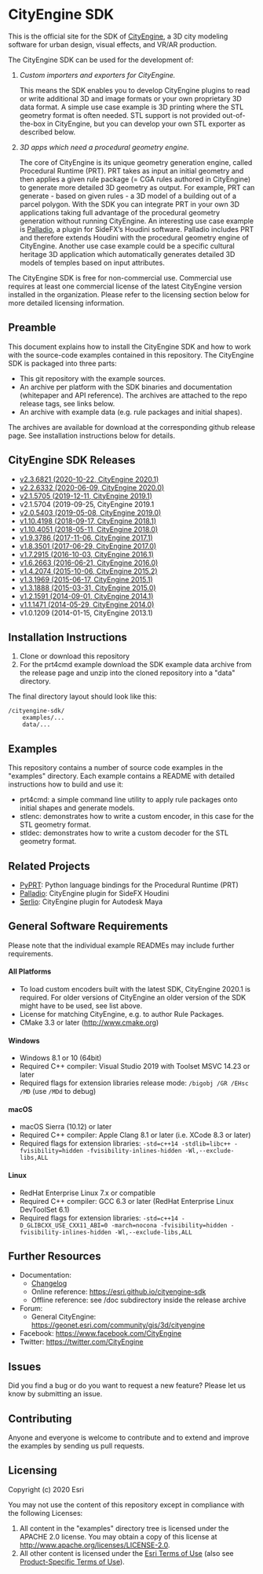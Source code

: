# CityEngine SDK

This is the official site for the SDK of [CityEngine](https://www.esri.com/en-us/arcgis/products/esri-cityengine/overview), a 3D city modeling software for urban design, visual effects, and VR/AR production.

The CityEngine SDK can be used for the development of:

1. *Custom importers and exporters for CityEngine.*

   This means the SDK enables you to develop CityEngine plugins to read or write additional 3D and image formats or your own proprietary 3D data format. A simple use case example is 3D printing where the STL geometry format is often needed. STL support is not provided out-of-the-box in CityEngine, but you can develop your own STL exporter as described below.

2. *3D apps which need a procedural geometry engine.*

   The core of CityEngine is its unique geometry generation engine, called Procedural Runtime (PRT). PRT takes as input an initial geometry and then applies a given rule package (= CGA rules authored in CityEngine) to generate more detailed 3D geometry as output. For example, PRT can generate - based on given rules - a 3D model of a building out of a parcel polygon. With the SDK you can integrate PRT in your own 3D applications taking full advantage of the procedural geometry generation without running CityEngine. An interesting use case example is [Palladio](https://github.com/esri/palladio), a plugin for SideFX’s Houdini software. Palladio includes PRT and therefore extends Houdini with the procedural geometry engine of CityEngine. Another use case example could be a specific cultural heritage 3D application which automatically generates detailed 3D models of temples based on input attributes.

The CityEngine SDK is free for non-commercial use. Commercial use requires at least one commercial license of the latest CityEngine version installed in the organization. Please refer to the licensing section below for more detailed licensing information.


## Preamble

This document explains how to install the CityEngine SDK and how to work with the source-code examples contained in this repository. The CityEngine SDK is packaged into three parts:
* This git repository with the example sources.
* An archive per platform with the SDK binaries and documentation (whitepaper and API reference). The archives are attached to the repo release tags, see links below.
* An archive with example data (e.g. rule packages and initial shapes).

The archives are available for download at the corresponding github release page. See installation instructions below for details.


## CityEngine SDK Releases
- [v2.3.6821 (2020-10-22, CityEngine 2020.1)](https://github.com/Esri/cityengine-sdk/releases/tag/2.3.6821)
- [v2.2.6332 (2020-06-09, CityEngine 2020.0)](https://github.com/Esri/cityengine-sdk/releases/tag/2.2.6332)
- [v2.1.5705 (2019-12-11, CityEngine 2019.1)](https://github.com/Esri/cityengine-sdk/releases/tag/2.1.5705)
- v2.1.5704 (2019-09-25, CityEngine 2019.1
- [v2.0.5403 (2019-05-08, CityEngine 2019.0)](https://github.com/Esri/cityengine-sdk/releases/tag/2.0.5403)
- [v1.10.4198 (2018-09-17, CityEngine 2018.1)](https://github.com/Esri/cityengine-sdk/releases/tag/1.10.4198)
- [v1.10.4051 (2018-05-11, CityEngine 2018.0)](https://github.com/Esri/cityengine-sdk/releases/tag/1.10.4051)
- [v1.9.3786 (2017-11-06, CityEngine 2017.1)](https://github.com/Esri/cityengine-sdk/releases/tag/1.9.3786)
- [v1.8.3501 (2017-06-29, CityEngine 2017.0)](https://github.com/Esri/cityengine-sdk/releases/tag/1.8.3501)
- [v1.7.2915 (2016-10-03, CityEngine 2016.1)](https://github.com/Esri/cityengine-sdk/releases/tag/1.7.2915)
- [v1.6.2663 (2016-06-21, CityEngine 2016.0)](https://github.com/Esri/cityengine-sdk/releases/tag/1.6.2663)
- [v1.4.2074 (2015-10-06, CityEngine 2015.2)](https://github.com/Esri/cityengine-sdk/releases/tag/1.4.2074)
- [v1.3.1969 (2015-06-17, CityEngine 2015.1)](https://github.com/Esri/cityengine-sdk/releases/tag/1.3.1969)
- [v1.3.1888 (2015-03-31, CityEngine 2015.0)](https://github.com/Esri/cityengine-sdk/releases/tag/1.3.1888)
- [v1.2.1591 (2014-09-01, CityEngine 2014.1)](https://github.com/Esri/cityengine-sdk/releases/tag/1.2.1591)
- [v1.1.1471 (2014-05-29, CityEngine 2014.0)](https://github.com/Esri/cityengine-sdk/releases/tag/1.1.1471)
- v1.0.1209 (2014-01-15, CityEngine 2013.1)


## Installation Instructions
1. Clone or download this repository
2. For the prt4cmd example download the SDK example data archive from the release page and unzip into the cloned repository into a "data" directory.

The final directory layout should look like this:
```
/cityengine-sdk/
    examples/...
    data/...
```

## Examples
This repository contains a number of source code examples in the "examples" directory. Each example contains a README with detailed instructions how to build and use it:
* prt4cmd: a simple command line utility to apply rule packages onto initial shapes and generate models.
* stlenc: demonstrates how to write a custom encoder, in this case for the STL geometry format.
* stldec: demonstrates how to write a custom decoder for the STL geometry format.

## Related Projects
* [PyPRT](https://esri.github.io/pyprt): Python language bindings for the Procedural Runtime (PRT)
* [Palladio](https://esri.github.io/palladio): CityEngine plugin for SideFX Houdini
* [Serlio](https://esri.github.io/serlio): CityEngine plugin for Autodesk Maya


## General Software Requirements
Please note that the individual example READMEs may include further requirements.


#### All Platforms
* To load custom encoders built with the latest SDK, CityEngine 2020.1 is required. For older versions of CityEngine an older version of the SDK might have to be used, see list above.
* License for matching CityEngine, e.g. to author Rule Packages.
* CMake 3.3 or later (http://www.cmake.org)


#### Windows
* Windows 8.1 or 10 (64bit)
* Required C++ compiler: Visual Studio 2019 with Toolset MSVC 14.23 or later
* Required flags for extension libraries release mode: `/bigobj /GR /EHsc /MD` (use `/MDd` to debug)


#### macOS
* macOS Sierra (10.12) or later
* Required C++ compiler: Apple Clang 8.1 or later (i.e. XCode 8.3 or later)
* Required flags for extension libraries: `-std=c++14 -stdlib=libc++ -fvisibility=hidden -fvisibility-inlines-hidden -Wl,--exclude-libs,ALL`


#### Linux
* RedHat Enterprise Linux 7.x or compatible
* Required C++ compiler: GCC 6.3 or later (RedHat Enterprise Linux DevToolSet 6.1)
* Required flags for extension libraries: `-std=c++14 -D_GLIBCXX_USE_CXX11_ABI=0 -march=nocona -fvisibility=hidden -fvisibility-inlines-hidden -Wl,--exclude-libs,ALL`


## Further Resources
* Documentation:
    * [Changelog](changelog.md)
    * Online reference: https://esri.github.io/cityengine-sdk
    * Offline reference: see /doc subdirectory inside the release archive
* Forum:
    * General CityEngine: https://geonet.esri.com/community/gis/3d/cityengine
* Facebook: https://www.facebook.com/CityEngine
* Twitter: https://twitter.com/CityEngine


## Issues
Did you find a bug or do you want to request a new feature? Please let us know by submitting an issue.


## Contributing
Anyone and everyone is welcome to contribute and to extend and improve the examples by sending us pull requests.


## Licensing
Copyright (c) 2020 Esri

You may not use the content of this repository except in compliance with the following Licenses:
1. All content in the "examples" directory tree is licensed under the APACHE 2.0 license. You may obtain a copy of this license at http://www.apache.org/licenses/LICENSE-2.0.
1. All other content is licensed under the [Esri Terms of Use](https://www.esri.com/legal/licensing-translations) (also see [Product-Specific Terms of Use](https://assets.esri.com/content/dam/esrisites/en-us/media/legal/product-specific-terms-of-use/e300.pdf)).
